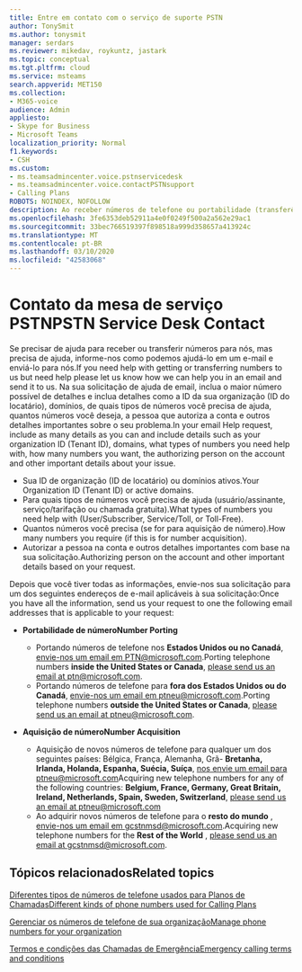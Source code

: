 ```yaml
---
title: Entre em contato com o serviço de suporte PSTN
author: TonySmit
ms.author: tonysmit
manager: serdars
ms.reviewer: mikedav, roykuntz, jastark
ms.topic: conceptual
ms.tgt.pltfrm: cloud
ms.service: msteams
search.appverid: MET150
ms.collection:
- M365-voice
audience: Admin
appliesto:
- Skype for Business
- Microsoft Teams
localization_priority: Normal
f1.keywords:
- CSH
ms.custom:
- ms.teamsadmincenter.voice.pstnservicedesk
- ms.teamsadmincenter.voice.contactPSTNsupport
- Calling Plans
ROBOTS: NOINDEX, NOFOLLOW
description: Ao receber números de telefone ou portabilidade (transferência) de números para a sua organização, talvez seja necessário obter ajuda e suporte na mesa de serviço PSTN.
ms.openlocfilehash: 3fe6353deb52911a4e0f0249f500a2a562e29ac1
ms.sourcegitcommit: 33bec766519397f898518a999d358657a413924c
ms.translationtype: MT
ms.contentlocale: pt-BR
ms.lasthandoff: 03/10/2020
ms.locfileid: "42583068"
---
```

# <a name="pstn-service-desk-contact"></a><span data-ttu-id="021b3-103">Contato da mesa de serviço PSTN</span><span class="sxs-lookup"><span data-stu-id="021b3-103">PSTN Service Desk Contact</span></span>

<span data-ttu-id="021b3-104">Se precisar de ajuda para receber ou transferir números para nós, mas precisa de ajuda, informe-nos como podemos ajudá-lo em um e-mail e enviá-lo para nós.</span><span class="sxs-lookup"><span data-stu-id="021b3-104">If you need help with getting or transferring numbers to us but need help please let us know how we can help you in an email and send it to us.</span></span> <span data-ttu-id="021b3-105">Na sua solicitação de ajuda de email, inclua o maior número possível de detalhes e inclua detalhes como a ID da sua organização (ID do locatário), domínios, de quais tipos de números você precisa de ajuda, quantos números você deseja, a pessoa que autoriza a conta e outros detalhes importantes sobre o seu problema.</span><span class="sxs-lookup"><span data-stu-id="021b3-105">In your email Help request, include as many details as you can and include details such as your organization ID (Tenant ID), domains, what types of numbers you need help with, how many numbers you want, the authorizing person on the account and other important details about your issue.</span></span>

  - <span data-ttu-id="021b3-106">Sua ID de organização (ID de locatário) ou domínios ativos.</span><span class="sxs-lookup"><span data-stu-id="021b3-106">Your Organization ID (Tenant ID) or active domains.</span></span>
  - <span data-ttu-id="021b3-107">Para quais tipos de números você precisa de ajuda (usuário/assinante, serviço/tarifação ou chamada gratuita).</span><span class="sxs-lookup"><span data-stu-id="021b3-107">What types of numbers you need help with (User/Subscriber, Service/Toll, or Toll-Free).</span></span>
  - <span data-ttu-id="021b3-108">Quantos números você precisa (se for para aquisição de número).</span><span class="sxs-lookup"><span data-stu-id="021b3-108">How many numbers you require (if this is for number acquisition).</span></span>
  - <span data-ttu-id="021b3-109">Autorizar a pessoa na conta e outros detalhes importantes com base na sua solicitação.</span><span class="sxs-lookup"><span data-stu-id="021b3-109">Authorizing person on the account and other important details based on your request.</span></span>

<span data-ttu-id="021b3-110">Depois que você tiver todas as informações, envie-nos sua solicitação para um dos seguintes endereços de e-mail aplicáveis à sua solicitação:</span><span class="sxs-lookup"><span data-stu-id="021b3-110">Once you have all the information, send us your request to one the following email addresses that is applicable to your request:</span></span>
- <span data-ttu-id="021b3-111">**Portabilidade de número**</span><span class="sxs-lookup"><span data-stu-id="021b3-111">**Number Porting**</span></span>
    - <span data-ttu-id="021b3-112">Portando números de telefone nos **Estados Unidos ou no Canadá**, [envie-nos um email em PTN@microsoft.com](mailto:ptn@microsoft.com).</span><span class="sxs-lookup"><span data-stu-id="021b3-112">Porting telephone numbers **inside the United States or Canada**, [please send us an email at ptn@microsoft.com](mailto:ptn@microsoft.com).</span></span>
    - <span data-ttu-id="021b3-113">Portando números de telefone para **fora dos Estados Unidos ou do Canadá**, [envie-nos um email em ptneu@microsoft.com](mailto:ptneu@microsoft.com).</span><span class="sxs-lookup"><span data-stu-id="021b3-113">Porting telephone numbers **outside the United States or Canada**, [please send us an email at ptneu@microsoft.com](mailto:ptneu@microsoft.com).</span></span>
    
- <span data-ttu-id="021b3-114">**Aquisição de número**</span><span class="sxs-lookup"><span data-stu-id="021b3-114">**Number Acquisition**</span></span>
    - <span data-ttu-id="021b3-115">Aquisição de novos números de telefone para qualquer um dos seguintes países: Bélgica, França, Alemanha, Grã- **Bretanha, Irlanda, Holanda, Espanha, Suécia, Suíça**, [nos envie um email para ptneu@microsoft.com](mailto:ptneu@microsoft.com)</span><span class="sxs-lookup"><span data-stu-id="021b3-115">Acquiring new telephone numbers for any of the following countries: **Belgium, France, Germany, Great Britain, Ireland, Netherlands, Spain, Sweden, Switzerland**, [please send us an email at ptneu@microsoft.com](mailto:ptneu@microsoft.com)</span></span>
    - <span data-ttu-id="021b3-116">Ao adquirir novos números de telefone para o **resto do mundo** , [envie-nos um email em gcstnmsd@microsoft.com](mailto:gcstnmsd@microsoft.com).</span><span class="sxs-lookup"><span data-stu-id="021b3-116">Acquiring new telephone numbers for the **Rest of the World** , [please send us an email at gcstnmsd@microsoft.com](mailto:gcstnmsd@microsoft.com).</span></span>

## <a name="related-topics"></a><span data-ttu-id="021b3-117">Tópicos relacionados</span><span class="sxs-lookup"><span data-stu-id="021b3-117">Related topics</span></span>

[<span data-ttu-id="021b3-118">Diferentes tipos de números de telefone usados para Planos de Chamadas</span><span class="sxs-lookup"><span data-stu-id="021b3-118">Different kinds of phone numbers used for Calling Plans</span></span>](../different-kinds-of-phone-numbers-used-for-calling-plans.md)

[<span data-ttu-id="021b3-119">Gerenciar os números de telefone de sua organização</span><span class="sxs-lookup"><span data-stu-id="021b3-119">Manage phone numbers for your organization</span></span>](manage-phone-numbers-for-your-organization.md)

[<span data-ttu-id="021b3-120">Termos e condições das Chamadas de Emergência</span><span class="sxs-lookup"><span data-stu-id="021b3-120">Emergency calling terms and conditions</span></span>](../emergency-calling-terms-and-conditions.md)
  
